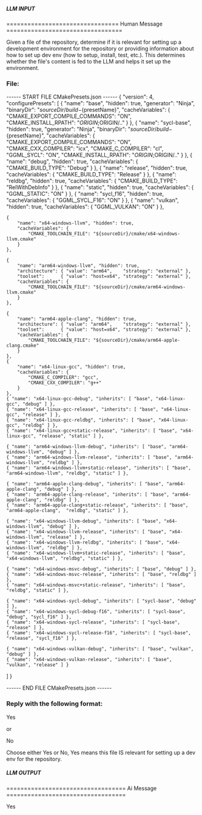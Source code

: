 ##### LLM INPUT #####
================================ Human Message =================================

Given a file of the repository, determine if it is relevant for setting up a development environment for the repository or providing information about how to set up dev env (how to setup, install, test, etc.). This determines whether the file's content is fed to the LLM and helps it set up the environment.

### File:
------ START FILE CMakePresets.json ------
{
  "version": 4,
  "configurePresets": [
    {
        "name":  "base",
        "hidden": true,
        "generator":   "Ninja",
        "binaryDir":   "${sourceDir}/build-${presetName}",
        "cacheVariables": {
            "CMAKE_EXPORT_COMPILE_COMMANDS": "ON",
            "CMAKE_INSTALL_RPATH": "$ORIGIN;$ORIGIN/.."
        }
    },
    {
        "name": "sycl-base",
        "hidden": true,
        "generator": "Ninja",
        "binaryDir": "${sourceDir}/build-${presetName}",
        "cacheVariables": {
            "CMAKE_EXPORT_COMPILE_COMMANDS": "ON",
            "CMAKE_CXX_COMPILER": "icx",
            "CMAKE_C_COMPILER": "cl",
            "GGML_SYCL": "ON",
            "CMAKE_INSTALL_RPATH": "$ORIGIN;$ORIGIN/.."
        }
    },
    { "name": "debug",    "hidden": true, "cacheVariables": { "CMAKE_BUILD_TYPE": "Debug" } },
    { "name": "release",  "hidden": true, "cacheVariables": { "CMAKE_BUILD_TYPE": "Release" } },
    { "name": "reldbg",   "hidden": true, "cacheVariables": { "CMAKE_BUILD_TYPE": "RelWithDebInfo" } },
    { "name": "static",   "hidden": true, "cacheVariables": { "GGML_STATIC":      "ON" } },
    { "name": "sycl_f16", "hidden": true, "cacheVariables": { "GGML_SYCL_F16":    "ON" } },
    { "name": "vulkan",   "hidden": true, "cacheVariables": { "GGML_VULKAN":      "ON" } },

    {
        "name": "x64-windows-llvm", "hidden": true,
        "cacheVariables": {
            "CMAKE_TOOLCHAIN_FILE": "${sourceDir}/cmake/x64-windows-llvm.cmake"
        }
    },

    {
        "name": "arm64-windows-llvm", "hidden": true,
        "architecture": { "value": "arm64",    "strategy": "external" },
        "toolset":      { "value": "host=x64", "strategy": "external" },
        "cacheVariables": {
            "CMAKE_TOOLCHAIN_FILE": "${sourceDir}/cmake/arm64-windows-llvm.cmake"
        }
    },

    {
        "name": "arm64-apple-clang", "hidden": true,
        "architecture": { "value": "arm64",    "strategy": "external" },
        "toolset":      { "value": "host=x64", "strategy": "external" },
        "cacheVariables": {
            "CMAKE_TOOLCHAIN_FILE": "${sourceDir}/cmake/arm64-apple-clang.cmake"
        }
    },
    {
        "name": "x64-linux-gcc", "hidden": true,
        "cacheVariables": {
            "CMAKE_C_COMPILER": "gcc",
            "CMAKE_CXX_COMPILER": "g++"
        }
    },
    { "name": "x64-linux-gcc-debug", "inherits": [ "base", "x64-linux-gcc", "debug" ] },
    { "name": "x64-linux-gcc-release", "inherits": [ "base", "x64-linux-gcc", "release" ] },
    { "name": "x64-linux-gcc-reldbg", "inherits": [ "base", "x64-linux-gcc", "reldbg" ] },
    { "name": "x64-linux-gcc+static-release", "inherits": [ "base", "x64-linux-gcc", "release", "static" ] },

    { "name": "arm64-windows-llvm-debug", "inherits": [ "base", "arm64-windows-llvm", "debug" ] },
    { "name": "arm64-windows-llvm-release", "inherits": [ "base", "arm64-windows-llvm", "reldbg" ] },
    { "name": "arm64-windows-llvm+static-release", "inherits": [ "base", "arm64-windows-llvm", "reldbg", "static" ] },

    { "name": "arm64-apple-clang-debug", "inherits": [ "base", "arm64-apple-clang", "debug" ] },
    { "name": "arm64-apple-clang-release", "inherits": [ "base", "arm64-apple-clang", "reldbg" ] },
    { "name": "arm64-apple-clang+static-release", "inherits": [ "base", "arm64-apple-clang",  "reldbg", "static" ] },

    { "name": "x64-windows-llvm-debug", "inherits": [ "base", "x64-windows-llvm", "debug" ] },
    { "name": "x64-windows-llvm-release", "inherits": [ "base", "x64-windows-llvm", "release" ] },
    { "name": "x64-windows-llvm-reldbg", "inherits": [ "base", "x64-windows-llvm", "reldbg" ] },
    { "name": "x64-windows-llvm+static-release", "inherits": [ "base", "x64-windows-llvm", "reldbg", "static" ] },

    { "name": "x64-windows-msvc-debug", "inherits": [ "base", "debug" ] },
    { "name": "x64-windows-msvc-release", "inherits": [ "base", "reldbg" ] },
    { "name": "x64-windows-msvc+static-release", "inherits": [ "base", "reldbg", "static" ] },

    { "name": "x64-windows-sycl-debug", "inherits": [ "sycl-base", "debug" ] },
    { "name": "x64-windows-sycl-debug-f16", "inherits": [ "sycl-base", "debug", "sycl_f16" ] },
    { "name": "x64-windows-sycl-release", "inherits": [ "sycl-base", "release" ] },
    { "name": "x64-windows-sycl-release-f16", "inherits": [ "sycl-base", "release", "sycl_f16" ] },

    { "name": "x64-windows-vulkan-debug", "inherits": [ "base", "vulkan", "debug" ] },
    { "name": "x64-windows-vulkan-release", "inherits": [ "base", "vulkan", "release" ] }
  ]
}

------ END FILE CMakePresets.json ------

### Reply with the following format:

<rel>Yes</rel>

or

<rel>No</rel>

Choose either Yes or No, Yes means this file IS relevant for setting up a dev env for the repository.

##### LLM OUTPUT #####
================================== Ai Message ==================================

<rel>Yes</rel>